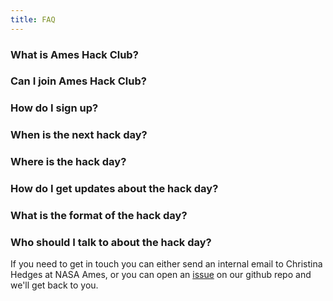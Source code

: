 ```yaml
---
title: FAQ
---
```


### What is Ames Hack Club?

### Can I join Ames Hack Club?

### How do I sign up?

### When is the next hack day?

### Where is the hack day?

### How do I get updates about the hack day?

### What is the format of the hack day?

### Who should I talk to about the hack day?

If you need to get in touch you can either send an internal email to Christina Hedges at NASA Ames, or you can open an [issue](https://github.com/christinahedges/ames-hack.club/issues) on our github repo and we'll get back to you.
